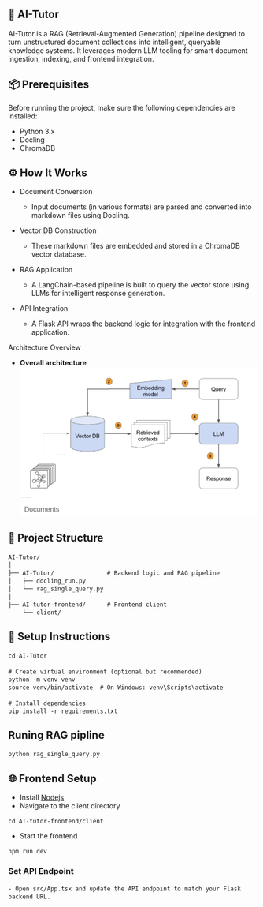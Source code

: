 ## 🧠 AI-Tutor
AI-Tutor is a RAG (Retrieval-Augmented Generation) pipeline designed to turn unstructured document collections into intelligent, queryable knowledge systems. It leverages modern LLM tooling for smart document ingestion, indexing, and frontend integration.


## 📦 Prerequisites
Before running the project, make sure the following dependencies are installed:


- Python 3.x
- Docling
- ChromaDB

## ⚙️ How It Works
* Document Conversion
    - Input documents (in various formats) are parsed and converted into markdown files using Docling.

* Vector DB Construction
    - These markdown files are embedded and stored in a ChromaDB vector database.

* RAG Application
    - A LangChain-based pipeline is built to query the vector store using LLMs for intelligent response generation.

* API Integration
    - A Flask API wraps the backend logic for integration with the frontend application.

Architecture Overview
* **Overall architecture** 
![alt text](AI-Tutor/rag_pipline.png)



## 📁 Project Structure
```
AI-Tutor/
│
├── AI-Tutor/               # Backend logic and RAG pipeline
│   ├── docling_run.py
│   └── rag_single_query.py
│
├── AI-tutor-frontend/      # Frontend client
    └── client/
```

## 🚀 Setup Instructions

```# Navigate to backend directory
cd AI-Tutor

# Create virtual environment (optional but recommended)
python -m venv venv
source venv/bin/activate  # On Windows: venv\Scripts\activate

# Install dependencies
pip install -r requirements.txt
```

## Runing RAG pipline 

```
python rag_single_query.py
```


## 🌐 Frontend Setup


* Install [Nodejs](https://nodejs.org/en/download) 
* Navigate to the client directory


```
cd AI-tutor-frontend/client

```
* Start the frontend



```
npm run dev

```

### Set API Endpoint
    - Open src/App.tsx and update the API endpoint to match your Flask backend URL.




